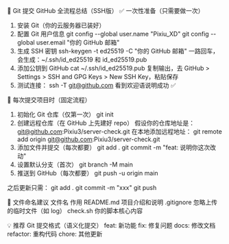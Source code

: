 🧠 Git 提交 GitHub 全流程总结（SSH版）
✅ 一次性准备（只需要做一次）
1. 安装 Git（你的云服务器已装好）
2. 配置 Git 用户信息
git config --global user.name "Pixiu_XD"
git config --global user.email "你的 GitHub 邮箱"
3. 生成 SSH 密钥
ssh-keygen -t ed25519 -C "你的 GitHub 邮箱"
一路回车，会生成：~/.ssh/id_ed25519 和 id_ed25519.pub
4. 添加公钥到 GitHub
cat ~/.ssh/id_ed25519.pub
复制输出，去 GitHub > Settings > SSH and GPG Keys > New SSH Key，粘贴保存
5. 测试连接：
ssh -T git@github.com
看到欢迎语说明成功 ✅

🔁 每次提交项目时（固定流程）
1. 初始化 Git 仓库（仅第一次）
git init
2. 创建远程仓库（在 GitHub 上先建好 repo）
假设你的仓库地址是：
git@github.com:Pixiu3/server-check.git
在本地添加远程地址：
git remote add origin git@github.com:Pixiu3/server-check.git
3. 添加文件并提交（每次都要）
git add .
git commit -m "feat: 说明你这次改动"
4. 设置默认分支（首次）
git branch -M main
5. 推送到 GitHub（每次都要）
git push -u origin main

之后更新只需：
git add .
git commit -m "xxx"
git push

🧩 文件命名建议
文件名	作用
README.md	项目介绍和说明
.gitignore	忽略上传的临时文件（如 log）
check.sh	你的脚本核心内容

💡 推荐 Git 提交格式（语义化提交）
feat: 新功能
fix: 修复问题
docs: 修改文档
refactor: 重构代码
chore: 其他更新
